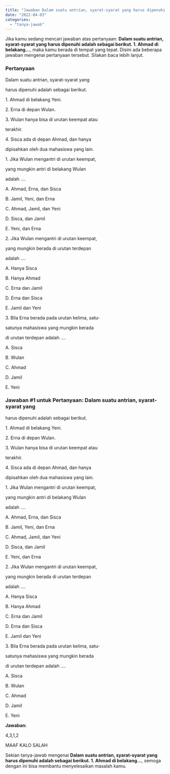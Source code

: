 ```yaml
---
title: "Jawaban Dalam suatu antrian, syarat-syarat yang harus dipenuhi adalah sebagai berikut. 1. Ahmad di belakang..."
date: "2022-04-03"
categories: 
  - "tanya-jawab"
---
```


Jika kamu sedang mencari jawaban atas pertanyaan: **Dalam suatu antrian, syarat-syarat yang harus dipenuhi adalah sebagai berikut. 1. Ahmad di belakang...**, maka kamu berada di tempat yang tepat. Disini ada beberapa jawaban mengenai pertanyaan tersebut. Silakan baca lebih lanjut.

### Pertanyaan

Dalam suatu antrian, syarat-syarat yang  
  
harus dipenuhi adalah sebagai berikut.  
  
1\. Ahmad di belakang Yeni.  
  
2\. Erna di depan Wulan.  
  
3\. Wulan hanya bisa di urutan keempat atau  
  
terakhir.  
  
4\. Sisca ada di depan Ahmad, dan hanya  
  
dipisahkan oleh dua mahasiswa yang lain.  
  
1\. Jika Wulan mengantri di urutan keempat,  
  
yang mungkin antri di belakang Wulan  
  
adalah ....  
  
A. Ahmad, Erna, dan Sisca  
  
B. Jamil, Yeni, dan Erna  
  
C. Ahmad, Jamil, dan Yeni  
  
D. Sisca, dan Jamil  
  
E. Yeni, dan Erna  
  
2\. Jika Wulan mengantri di urutan keempat,  
  
yang mungkin berada di urutan terdepan  
  
adalah ....  
  
A. Hanya Sisca  
  
B. Hanya Ahmad  
  
C. Erna dan Jamil  
  
D. Erna dan Sisca  
  
E. Jamil dan Yeni  
  
3\. Bila Erna berada pada urutan kelima, satu- 
  
satunya mahasiswa yang mungkin berada  
  
di urutan terdepan adalah ....  
  
A. Sisca  
  
B. Wulan  
  
C. Ahmad  
  
D. Jamil  
  
E. Yeni​

### Jawaban #1 untuk Pertanyaan: Dalam suatu antrian, syarat-syarat yang  
  
harus dipenuhi adalah sebagai berikut.  
  
1\. Ahmad di belakang Yeni.  
  
2\. Erna di depan Wulan.  
  
3\. Wulan hanya bisa di urutan keempat atau  
  
terakhir.  
  
4\. Sisca ada di depan Ahmad, dan hanya  
  
dipisahkan oleh dua mahasiswa yang lain.  
  
1\. Jika Wulan mengantri di urutan keempat,  
  
yang mungkin antri di belakang Wulan  
  
adalah ....  
  
A. Ahmad, Erna, dan Sisca  
  
B. Jamil, Yeni, dan Erna  
  
C. Ahmad, Jamil, dan Yeni  
  
D. Sisca, dan Jamil  
  
E. Yeni, dan Erna  
  
2\. Jika Wulan mengantri di urutan keempat,  
  
yang mungkin berada di urutan terdepan  
  
adalah ....  
  
A. Hanya Sisca  
  
B. Hanya Ahmad  
  
C. Erna dan Jamil  
  
D. Erna dan Sisca  
  
E. Jamil dan Yeni  
  
3\. Bila Erna berada pada urutan kelima, satu- 
  
satunya mahasiswa yang mungkin berada  
  
di urutan terdepan adalah ....  
  
A. Sisca  
  
B. Wulan  
  
C. Ahmad  
  
D. Jamil  
  
E. Yeni​

**Jawaban:**

4,3,1,2

MAAF KALO SALAH

Sekian tanya-jawab mengenai **Dalam suatu antrian, syarat-syarat yang harus dipenuhi adalah sebagai berikut. 1. Ahmad di belakang...**, semoga dengan ini bisa membantu menyelesaikan masalah kamu.
